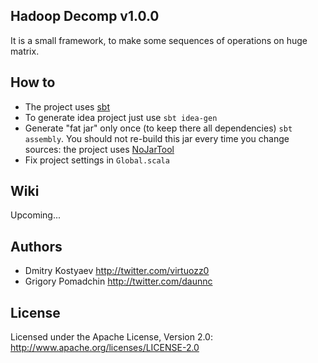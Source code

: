 ## Hadoop Decomp v1.0.0

It is a small framework, to make some sequences of operations on huge matrix. 

## How to

* The project uses [sbt](http://www.scala-sbt.org/)
* To generate idea project just use `sbt idea-gen`
* Generate "fat jar" only once (to keep there all dependencies) `sbt assembly`. You should not re-build this jar every time you change sources: the project uses [NoJarTool](https://github.com/ktoso/hadoop-scalding-nojartool)
* Fix project settings in `Global.scala`

## Wiki

Upcoming...

## Authors
* Dmitry Kostyaev <http://twitter.com/virtuozz0>
* Grigory Pomadchin <http://twitter.com/daunnc>

## License

Licensed under the Apache License, Version 2.0: http://www.apache.org/licenses/LICENSE-2.0
